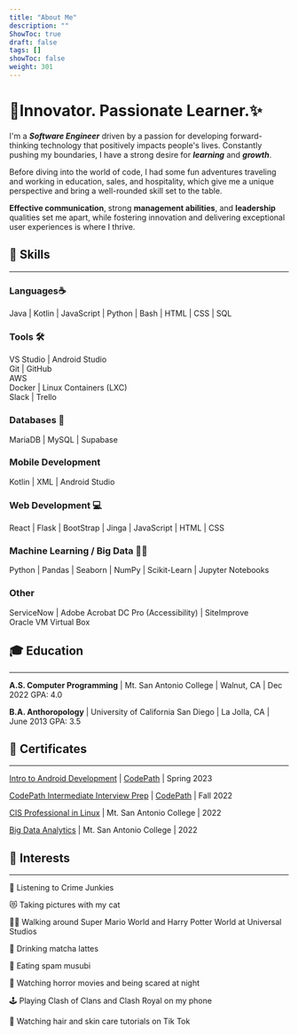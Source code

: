 ```yaml
---
title: "About Me"
description: ""
ShowToc: true
draft: false
tags: []
showToc: false
weight: 301
--- 
```


# 🚀Innovator. Passionate Learner.✨ 
I'm a ***Software Engineer*** driven by a passion for developing forward-thinking technology that positively impacts people's lives. Constantly pushing my boundaries, I have a strong desire for ***learning*** and ***growth***.

Before diving into the world of code, I had some fun adventures traveling and working in education, sales, and hospitality, which give me a unique perspective and bring a well-rounded skill set to the table.

**Effective communication**, strong **management abilities**, and **leadership** qualities set me apart, while fostering innovation and delivering exceptional user experiences is where I thrive.
## 💪 Skills
***
### Languages☕ 
Java | Kotlin | JavaScript | Python | Bash | HTML | CSS | SQL

###  Tools 🛠️
VS Studio | Android Studio  
Git | GitHub  
AWS    
Docker | Linux Containers (LXC)  
Slack | Trello

### Databases 💾
MariaDB | MySQL | Supabase 

### Mobile Development
Kotlin | XML | Android Studio

### Web Development  💻
React | Flask | BootStrap | Jinga | JavaScript | HTML | CSS 

### Machine Learning / Big Data 🧠🤖
Python | Pandas | Seaborn | NumPy | Scikit-Learn | Jupyter Notebooks

### Other
ServiceNow |  Adobe Acrobat DC Pro (Accessibility) | SiteImprove <br> Oracle VM Virtual Box

## 🎓 Education
***
**A.S. Computer Programming** | Mt. San Antonio College | Walnut, CA | Dec 2022 
GPA: 4.0 

**B.A. Anthoropology** | University of California San Diego | La Jolla, CA | June 2013
GPA: 3.5

## 📜 Certificates 
***
[Intro to Android Development](https://drive.google.com/file/d/1uIXAew1_6aOY1DoE9EEMxY-jOtz7XF_-/view?usp=sharing) | [CodePath](https://www.codepath.org/) | Spring 2023  

[CodePath Intermediate Interview Prep](https://drive.google.com/file/d/1gsSq9byg76qE1hhM-HLacyXvY4KUTZK3/view?usp=sharing) | [CodePath](https://www.codepath.org/) | Fall 2022  

[CIS Professional in Linux](https://catalog.mtsac.edu/programs/programsaz/computer-software/cis-professional-certificate-linux/#:~:text=The%20CIS%20Certificate%20in%20Linux,and%20networks%20used%20by%20industry.) | Mt. San Antonio College | 2022  

[Big Data Analytics](https://catalog.mtsac.edu/programs/programsaz/computer-database-management-systems/big-data-analytics/) | Mt. San Antonio College | 2022

## 💖 Interests 
***

🧐 Listening to Crime Junkies

😻  Taking pictures with my cat  

🧙‍♂️ Walking around Super Mario World and Harry Potter World at Universal Studios  

🍵 Drinking matcha lattes  

🍣 Eating spam musubi  

👻 Watching horror movies and being scared at night

🕹️ Playing Clash of Clans and Clash Royal on my phone

🚿 Watching hair and skin care tutorials on Tik Tok
